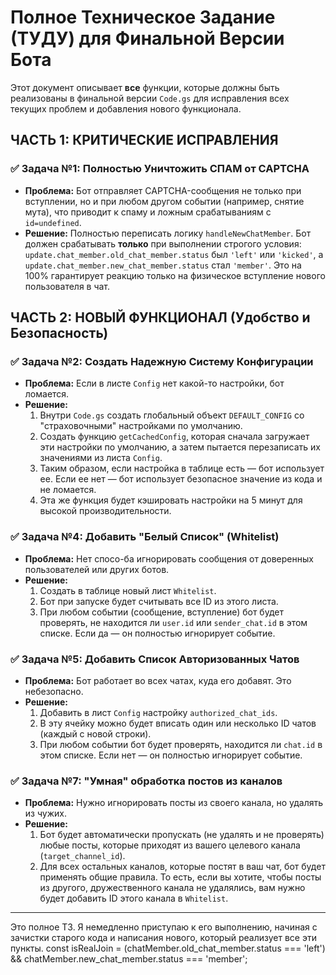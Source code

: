 # Полное Техническое Задание (ТУДУ) для Финальной Версии Бота

Этот документ описывает **все** функции, которые должны быть реализованы в финальной версии `Code.gs` для исправления всех текущих проблем и добавления нового функционала.

## ЧАСТЬ 1: КРИТИЧЕСКИЕ ИСПРАВЛЕНИЯ

### ✅ **Задача №1: Полностью Уничтожить СПАМ от CAPTCHA**
-   **Проблема:** Бот отправляет CAPTCHA-сообщения не только при вступлении, но и при любом другом событии (например, снятие мута), что приводит к спаму и ложным срабатываниям с `id=undefined`.
-   **Решение:** Полностью переписать логику `handleNewChatMember`. Бот должен срабатывать **только** при выполнении строгого условия: `update.chat_member.old_chat_member.status` был `'left'` или `'kicked'`, а `update.chat_member.new_chat_member.status` стал `'member'`. Это на 100% гарантирует реакцию только на физическое вступление нового пользователя в чат.

## ЧАСТЬ 2: НОВЫЙ ФУНКЦИОНАЛ (Удобство и Безопасность)

### ✅ **Задача №2: Создать Надежную Систему Конфигурации**
-   **Проблема:** Если в листе `Config` нет какой-то настройки, бот ломается.
-   **Решение:**
    1.  Внутри `Code.gs` создать глобальный объект `DEFAULT_CONFIG` со "страховочными" настройками по умолчанию.
    2.  Создать функцию `getCachedConfig`, которая сначала загружает эти настройки по умолчанию, а затем пытается перезаписать их значениями из листа `Config`.
    3.  Таким образом, если настройка в таблице есть — бот использует ее. Если ее нет — бот использует безопасное значение из кода и не ломается.
    4.  Эта же функция будет кэшировать настройки на 5 минут для высокой производительности.


### ✅ **Задача №4: Добавить "Белый Список" (Whitelist)**
-   **Проблема:** Нет спосо-ба игнорировать сообщения от доверенных пользователей или других ботов.
-   **Решение:**
    1.  Создать в таблице новый лист `Whitelist`.
    2.  Бот при запуске будет считывать все ID из этого листа.
    3.  При любом событии (сообщение, вступление) бот будет проверять, не находится ли `user.id` или `sender_chat.id` в этом списке. Если да — он полностью игнорирует событие.

### ✅ **Задача №5: Добавить Список Авторизованных Чатов**
-   **Проблема:** Бот работает во всех чатах, куда его добавят. Это небезопасно.
-   **Решение:**
    1.  Добавить в лист `Config` настройку `authorized_chat_ids`.
    2.  В эту ячейку можно будет вписать один или несколько ID чатов (каждый с новой строки).
    3.  При любом событии бот будет проверять, находится ли `chat.id` в этом списке. Если нет — он полностью игнорирует событие.


### ✅ **Задача №7: "Умная" обработка постов из каналов**
-  **Проблема:** Нужно игнорировать посты из своего канала, но удалять из чужих.
- **Решение:**
    1. Бот будет автоматически пропускать (не удалять и не проверять) любые посты, которые приходят из вашего целевого канала (`target_channel_id`).
    2. Для всех остальных каналов, которые постят в ваш чат, бот будет применять общие правила. То есть, если вы хотите, чтобы посты из другого, дружественного канала не удалялись, вам нужно будет добавить ID этого канала в `Whitelist`.

---
Это полное ТЗ. Я немедленно приступаю к его выполнению, начиная с зачистки старого кода и написания нового, который реализует все эти пункты.
const isRealJoin = (chatMember.old_chat_member.status === 'left') 
                 && chatMember.new_chat_member.status === 'member';

